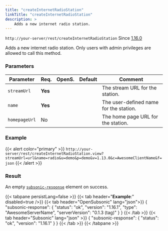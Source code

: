 ```yaml
---
title: "createInternetRadioStation"
linkTitle: "createInternetRadioStation"
description: >
    Adds a new internet radio station.
---
```


`http://your-server/rest/createInternetRadioStation` Since [1.16.0](../../subsonic-versions)

Adds a new internet radio station. Only users with admin privileges are allowed to call this method.

### Parameters

| Parameter | Req. | OpenS. | Default | Comment |
| --- | --- | --- | --- | --- |
| `streamUrl` | **Yes** | |      | The stream URL for the station. |
| `name` | **Yes** |  |     | The user-defined name for the station. |
| `homepageUrl` | No  |  |     | The home page URL for the station. |

### Example

{{< alert color="primary" >}} `http://your-server/rest/createInternetRadioStation.view?streamUrl=url&name=radio&u=demo&p=demo&v=1.13.0&c=AwesomeClientName&f=json` {{< /alert >}}

### Result

An empty [`subsonic-response`](../../responses/subsonic-response) element on success.

{{< tabpane persistLang=false >}}
{{< tab header="**Example**:" disabled=true />}}
{{< tab header="OpenSubsonic" lang="json">}}
{
  "subsonic-response": {
    "status": "ok",
    "version": "1.16.1",
    "type": "AwesomeServerName",
    "serverVersion": "0.1.3 (tag)"
  }
}
{{< /tab >}}
{{< tab header="Subsonic" lang="json" >}}
{
  "subsonic-response": {
    "status": "ok",
    "version": "1.16.1"
  }
}
{{< /tab >}}
{{< /tabpane >}}
